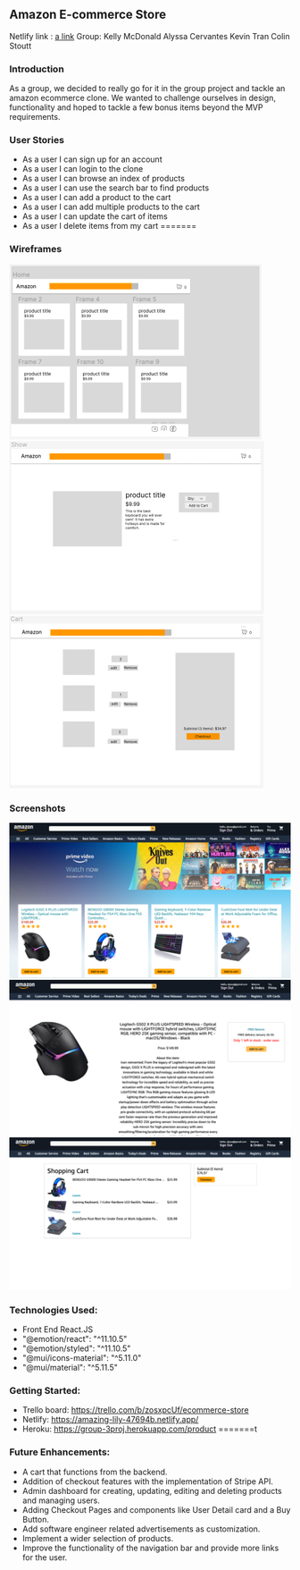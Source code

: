 ## Amazon E-commerce Store
Netlify link : [a link](https://cozy-otter-f10cb6.netlify.app/)
Group:
Kelly McDonald
Alyssa Cervantes
Kevin Tran
Colin Stoutt

### Introduction
As a group, we decided to really go for it in the group project and tackle an amazon ecommerce clone.  We wanted to challenge ourselves in design, functionality and hoped to tackle a few bonus items beyond the MVP requirements.  

### User Stories

- As a user I can sign up for an account
- As a user I can login to the clone
- As a user I can browse an index of products
- As a user I can use the search bar to find products
- As a user I can add a product to the cart
- As a user I can add multiple products to the cart
- As a user I can update the cart of items
- As a user I delete items from my cart
=======

### Wireframes
![Alt text](Screen%20Shot%202023-01-20%20at%2011.43.14%20AM.png)
![Alt text](Screen%20Shot%202023-01-20%20at%2011.43.27%20AM.png)
![Alt text](Screen%20Shot%202023-01-20%20at%2011.43.37%20AM.png)

### Screenshots
![Alt text](Screen%20Shot%202023-01-21%20at%201.34.21%20AM.png)
![Alt text](Screen%20Shot%202023-01-21%20at%201.34.43%20AM.png)
![Alt text](Screen%20Shot%202023-01-21%20at%201.35.22%20AM.png)

### Technologies Used: 

- Front End React.JS
- "@emotion/react": "^11.10.5"
- "@emotion/styled": "^11.10.5"
- "@mui/icons-material": "^5.11.0"
- "@mui/material": "^5.11.5"

### Getting Started: 

- Trello board: https://trello.com/b/zosxpcUf/ecommerce-store
- Netlify: https://amazing-lily-47694b.netlify.app/
- Heroku: https://group-3proj.herokuapp.com/product
=======t


### Future Enhancements:
- A cart that functions from the backend.
- Addition of checkout features with the implementation of Stripe API.
- Admin dashboard for creating, updating, editing and deleting products and managing users.
- Adding Checkout Pages and components like User Detail card and a Buy Button.
- Add software engineer related advertisements as customization. 
- Implement a wider selection of products.
- Improve the functionality of the navigation bar and provide more links for the user. 
  
